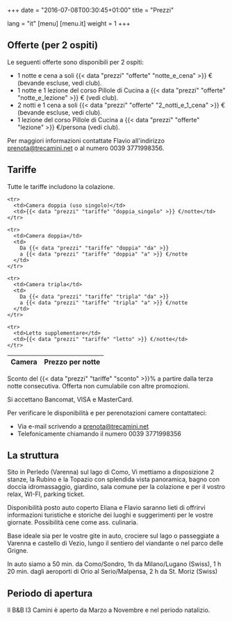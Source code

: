 ﻿+++
date = "2016-07-08T00:30:45+01:00"
title = "Prezzi"

lang = "it"
[menu]
  [menu.it]
    weight = 1
+++


Offerte (per 2 ospiti)
----------------------
Le seguenti offerte sono disponibili per 2 ospiti:

 * 1 notte e cena a soli
   {{< data "prezzi" "offerte" "notte_e_cena" >}}
   € (bevande escluse, vedi club).
 * 1 notte e 1 lezione del corso Pillole di Cucina a
   {{< data "prezzi" "offerte" "notte_e_lezione" >}} € (vedi club).
 * 2 notti e 1 cena a soli
   {{< data "prezzi" "offerte" "2_notti_e_1_cena" >}}
   € (bevande escluse, vedi club).
 * 1 lezione del corso Pillole di Cucina a
   {{< data "prezzi" "offerte" "lezione" >}}
   €/persona (vedi club).

Per maggiori informazioni contattate Flavio all'indirizzo
[prenota@trecamini.net](prenota@trecamini.net) o al numero 0039 3771998356.


Tariffe
-------
Tutte le tariffe includono la colazione.

<table class="table table-striped">
  <thead>
    <tr>
      <th>Camera</th>
      <th>Prezzo per notte</th>
    </tr>
  </thead>
  <tbody>

    <tr>
      <td>Camera doppia (uso singolo)</td>
      <td>{{< data "prezzi" "tariffe" "doppia_singolo" >}} €/notte</td>
    </tr>

    <tr>
      <td>Camera doppia</td>
      <td>
        Da {{< data "prezzi" "tariffe" "doppia" "da" >}}
        a {{< data "prezzi" "tariffe" "doppia" "a" >}} €/notte
      </td>
    </tr>

    <tr>
      <td>Camera tripla</td>
      <td>
        Da {{< data "prezzi" "tariffe" "tripla" "da" >}}
        a {{< data "prezzi" "tariffe" "tripla" "a" >}} €/notte
      </td>
    </tr>

    <tr>
      <td>Letto supplementare</td>
      <td>{{< data "prezzi" "tariffe" "letto" >}} €/notte</td>
    </tr>

  </tbody>
</table>

Sconto del {{< data "prezzi" "tariffe" "sconto" >}}% a partire dalla terza notte consecutiva.
Offerta non cumulabile con altre promozioni.

Si accettano Bancomat, VISA e MasterCard.

Per verificare le disponibilità e per perenotazioni camere contattateci:

  * Via e-mail scrivendo a [prenota@trecamini.net](mailto:prenota@trecamini.net)
  * Telefonicamente chiamando il numero 0039 3771998356


La struttura
------------
Sito in Perledo (Varenna) sul lago di Como, Vi mettiamo a disposizione 2
stanze, la Rubino e la Topazio con splendida vista panoramica, bagno con
doccia idromassaggio, giardino, sala comune per la colazione e per il
vostro relax, WI-FI, parking ticket.

Disponibilità posto auto coperto Eliana e Flavio saranno lieti di
offrirvi informazioni turistiche e storiche dei luoghi e suggerimenti
per le vostre giornate.
Possibilità cene come ass. culinaria.

Base ideale sia per le vostre gite in auto, crociere sul lago o
passeggiate a Varenna e castello di Vezio, lungo il sentiero del
viandante o nel parco delle Grigne.

In auto siamo a 50 min. da Como/Sondro, 1h da Milano/Lugano (Swiss),
1 h 20 min. dagli aeroporti di Orio al Serio/Malpensa, 2 h da St. Moriz (Swiss)


Periodo di apertura
-------------------
Il B&B I3 Camini è aperto da Marzo a Novembre e nel periodo natalizio.
